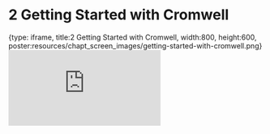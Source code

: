 # 2 Getting Started with Cromwell
 
{type: iframe, title:2 Getting Started with Cromwell, width:800, height:600, poster:resources/chapt_screen_images/getting-started-with-cromwell.png}
![](https://hutchdatascience.org/FH_WDL101_Cromwell/no_toc/getting-started-with-cromwell.html)
 

 
